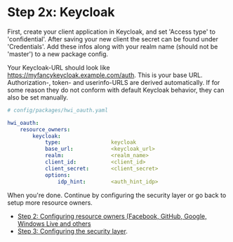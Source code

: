 Step 2x: Keycloak
===============
First, create your client application in Keycloak, and set 'Access type' to 'confidential'. After saving your new client the secret can be found under 'Credentials'. Add these infos along with your realm name (should not be 'master') to a new package config.

Your Keycloak-URL should look like https://myfancykeycloak.example.com/auth. This is your base URL. Authorization-, token- and userinfo-URLS are derived automatically. If for some reason they do not conform with default Keycloak behavior, they can also be set manually.

```yaml
# config/packages/hwi_oauth.yaml

hwi_oauth:
    resource_owners:
        keycloak:
            type:                keycloak
            base_url:            <keycloak_url>
            realm:               <realm_name>
            client_id:           <client_id>
            client_secret:       <client_secret>
            options:
                idp_hint:        <auth_hint_idp>
```

When you're done. Continue by configuring the security layer or go back to
setup more resource owners.

- [Step 2: Configuring resource owners (Facebook, GitHub, Google, Windows Live and others](../2-configuring_resource_owners.md)
- [Step 3: Configuring the security layer](../3-configuring_the_security_layer.md).
